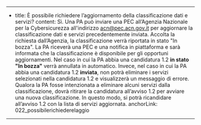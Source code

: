 ---
  - title: È possibile richiedere l’aggiornamento della classificazione dati e servizi?
    content: Sì. Una PA può inviare una PEC all’Agenzia Nazionale per la Cybersicurezza all'indirizzo acn@pec.acn.gov.it per aggiornare la classificazione dati e servizi precedentemente inviata. Accolta la richiesta dall’Agenzia, la classificazione verrà riportata in stato "In bozza". La PA riceverà una PEC e una notifica in piattaforma e sarà informata che la classificazione è disponibile per gli opportuni aggiornamenti. Nel caso in cui la PA abbia una candidatura 1.2 <strong>in stato "In bozza"</strong> verrà annullata in automatico. Invece, nel caso in cui la PA abbia una candidatura 1.2 <strong>inviata</strong>, non potrà eliminare i servizi selezionati nella candidatura 1.2 e visualizzerà un messaggio di errore. Qualora la PA fosse intenzionata a eliminare alcuni servizi dalla classificazione, dovrà ritirare la candidatura all’avviso 1.2 per avviare una nuova classificazione. In questo modo, si potrà ricandidare all’avviso 1.2 con la lista di servizi aggiornata.
    anchorLink: 022_possibilerichiederelaggio
---